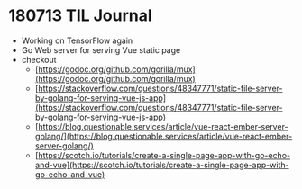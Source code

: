 # 180713 TIL Journal
- Working on TensorFlow again
- Go Web server for serving Vue static page
- checkout
  - [https://godoc.org/github.com/gorilla/mux](https://godoc.org/github.com/gorilla/mux)
  - [https://stackoverflow.com/questions/48347771/static-file-server-by-golang-for-serving-vue-js-app](https://stackoverflow.com/questions/48347771/static-file-server-by-golang-for-serving-vue-js-app)
  - [https://blog.questionable.services/article/vue-react-ember-server-golang/](https://blog.questionable.services/article/vue-react-ember-server-golang/)
  - [https://scotch.io/tutorials/create-a-single-page-app-with-go-echo-and-vue](https://scotch.io/tutorials/create-a-single-page-app-with-go-echo-and-vue)
